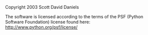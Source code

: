 Copyright 2003 Scott David Daniels

The software is licensed according to the terms of the PSF (Python Software Foundation) license found here: http://www.python.org/psf/license/